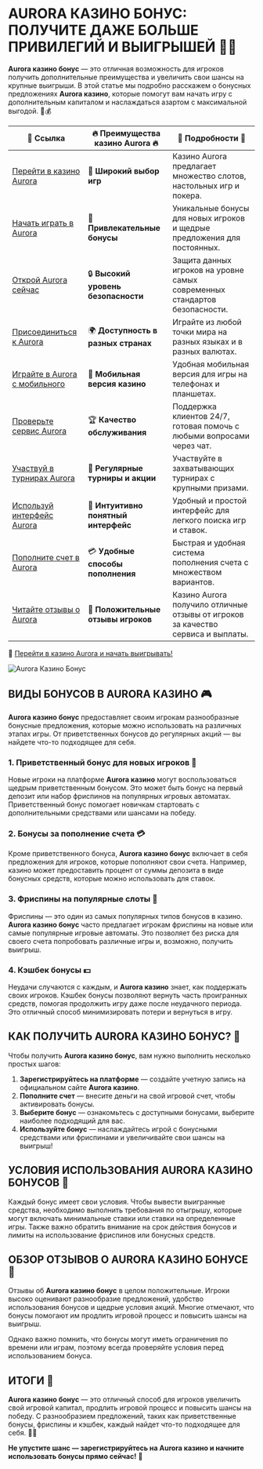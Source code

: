 # AURORA КАЗИНО БОНУС: ПОЛУЧИТЕ ДАЖЕ БОЛЬШЕ ПРИВИЛЕГИЙ И ВЫИГРЫШЕЙ 🎁💥

**Aurora казино бонус** — это отличная возможность для игроков получить дополнительные преимущества и увеличить свои шансы на крупные выигрыши. В этой статье мы подробно расскажем о бонусных предложениях **Aurora казино**, которые помогут вам начать игру с дополнительным капиталом и наслаждаться азартом с максимальной выгодой. 🌟💰

| 🔗 **Ссылка**                                         | 🔥 **Преимущества казино Aurora** 🔥  | 🌟 **Подробности** 🌟 |
|-----------------------------------------------------|-------------------------------------|----------------------|
| [Перейти в казино Aurora](https://10trafic-stat2.com/click/668546556bcc6313411604bd/6766/13032/subaccount) | 🎰 **Широкий выбор игр**           | Казино Aurora предлагает множество слотов, настольных игр и покера. |
| [Начать играть в Aurora](https://10trafic-stat2.com/click/668546556bcc6313411604bd/6766/13032/subaccount) | 💸 **Привлекательные бонусы**      | Уникальные бонусы для новых игроков и щедрые предложения для постоянных. |
| [Открой Aurora сейчас](https://10trafic-stat2.com/click/668546556bcc6313411604bd/6766/13032/subaccount) | 🔒 **Высокий уровень безопасности** | Защита данных игроков на уровне самых современных стандартов безопасности. |
| [Присоединиться к Aurora](https://10trafic-stat2.com/click/668546556bcc6313411604bd/6766/13032/subaccount) | 🌍 **Доступность в разных странах** | Играйте из любой точки мира на разных языках и в разных валютах. |
| [Играйте в Aurora с мобильного](https://10trafic-stat2.com/click/668546556bcc6313411604bd/6766/13032/subaccount) | 📱 **Мобильная версия казино**    | Удобная мобильная версия для игры на телефонах и планшетах. |
| [Проверьте сервис Aurora](https://10trafic-stat2.com/click/668546556bcc6313411604bd/6766/13032/subaccount) | 🏆 **Качество обслуживания**      | Поддержка клиентов 24/7, готовая помочь с любыми вопросами через чат. |
| [Участвуй в турнирах Aurora](https://10trafic-stat2.com/click/668546556bcc6313411604bd/6766/13032/subaccount) | 🎉 **Регулярные турниры и акции** | Участвуйте в захватывающих турнирах с крупными призами. |
| [Используй интерфейс Aurora](https://10trafic-stat2.com/click/668546556bcc6313411604bd/6766/13032/subaccount) | 🎯 **Интуитивно понятный интерфейс** | Удобный и простой интерфейс для легкого поиска игр и ставок. |
| [Пополните счет в Aurora](https://10trafic-stat2.com/click/668546556bcc6313411604bd/6766/13032/subaccount) | 💳 **Удобные способы пополнения** | Быстрая и удобная система пополнения счета с множеством вариантов. |
| [Читайте отзывы о Aurora](https://10trafic-stat2.com/click/668546556bcc6313411604bd/6766/13032/subaccount) | 💬 **Положительные отзывы игроков** | Казино Aurora получило отличные отзывы от игроков за качество сервиса и выплаты. |

🔗 [Перейти в казино Aurora и начать выигрывать!](https://10trafic-stat2.com/click/668546556bcc6313411604bd/6766/13032/subaccount)

![Aurora Казино Бонус](https://sun9-55.userapi.com/impf/pvHcDS8RQKOlTEfnzAUtqgme41ybo6x1hJ1hrw/PuPxScH4DZc.jpg?size=1920x768&quality=95&crop=585,0,1300,519&sign=cf0b99c68af82279fa7dc90bfb1fd736&type=cover_group)

## ВИДЫ БОНУСОВ В AURORA КАЗИНО 🎮

**Aurora казино бонус** предоставляет своим игрокам разнообразные бонусные предложения, которые можно использовать на различных этапах игры. От приветственных бонусов до регулярных акций — вы найдете что-то подходящее для себя.

### 1. **Приветственный бонус для новых игроков** 🎉
Новые игроки на платформе **Aurora казино** могут воспользоваться щедрым приветственным бонусом. Это может быть бонус на первый депозит или набор фриспинов на популярных игровых автоматах. Приветственный бонус помогает новичкам стартовать с дополнительными средствами или шансами на победу.

### 2. **Бонусы за пополнение счета** 💳
Кроме приветственного бонуса, **Aurora казино бонус** включает в себя предложения для игроков, которые пополняют свои счета. Например, казино может предоставить процент от суммы депозита в виде бонусных средств, которые можно использовать для ставок.

### 3. **Фриспины на популярные слоты** 🎰
Фриспины — это один из самых популярных типов бонусов в казино. **Aurora казино бонус** часто предлагает игрокам фриспины на новые или самые популярные игровые автоматы. Это позволяет без риска для своего счета попробовать различные игры и, возможно, получить выигрыш.

### 4. **Кэшбек бонусы** 💵
Неудачи случаются с каждым, и **Aurora казино** знает, как поддержать своих игроков. Кэшбек бонусы позволяют вернуть часть проигранных средств, помогая продолжить игру даже после неудачного периода. Это отличный способ минимизировать потери и вернуться в игру.

## КАК ПОЛУЧИТЬ AURORA КАЗИНО БОНУС? 🔑

Чтобы получить **Aurora казино бонус**, вам нужно выполнить несколько простых шагов:

1. **Зарегистрируйтесь на платформе** — создайте учетную запись на официальном сайте **Aurora казино**.
2. **Пополните счет** — внесите деньги на свой игровой счет, чтобы активировать бонусы.
3. **Выберите бонус** — ознакомьтесь с доступными бонусами, выберите наиболее подходящий для вас.
4. **Используйте бонус** — наслаждайтесь игрой с бонусными средствами или фриспинами и увеличивайте свои шансы на выигрыш!

## УСЛОВИЯ ИСПОЛЬЗОВАНИЯ AURORA КАЗИНО БОНУСОВ 🔐

Каждый бонус имеет свои условия. Чтобы вывести выигранные средства, необходимо выполнить требования по отыгрышу, которые могут включать минимальные ставки или ставки на определенные игры. Также важно обратить внимание на срок действия бонусов и лимиты на использование фриспинов или бонусных средств.

## ОБЗОР ОТЗЫВОВ О AURORA КАЗИНО БОНУСЕ 📣

Отзывы об **Aurora казино бонус** в целом положительные. Игроки высоко оценивают разнообразие предложений, удобство использования бонусов и щедрые условия акций. Многие отмечают, что бонусы помогают им продлить игровой процесс и повысить шансы на выигрыш.

Однако важно помнить, что бонусы могут иметь ограничения по времени или играм, поэтому всегда проверяйте условия перед использованием бонуса.

## ИТОГИ 🎉

**Aurora казино бонус** — это отличный способ для игроков увеличить свой игровой капитал, продлить игровой процесс и повысить шансы на победу. С разнообразием предложений, таких как приветственные бонусы, фриспины и кэшбек, каждый найдет что-то подходящее для себя. 🌟🎰

**Не упустите шанс — зарегистрируйтесь на **Aurora казино** и начните использовать бонусы прямо сейчас!** 🚀
